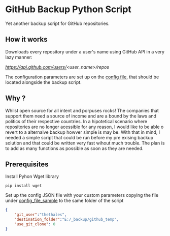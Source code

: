 # GitHub Backup Python Script

Yet another backup script for GitHub repositories. 

## How it works

Downloads every repository under a user's name using GitHub API in a very lazy manner:

*https://api.github.com/users/<user_name>/repos*

The configuration parameters are set up on the [config file](config_file_sample/config.json), that should be located alongside the backup script.


## Why ?

Whilst open source for all intent and porpuses rocks! The companies that support them need a source of income and are a bound by the laws and politics of their respective countries. In a hipotetical scenario where repositories are no longer acessible for any reason, I would like to be able o revert to a alternaive backup howver simple is may be.
With that in mind, I needed a simple script that could be run before my pre exising backup solution and that could be written very fast wihout much trouble. The plan is to add as many functions as possible as soon as they are needed.

## Prerequisites

Install Pyhon Wget library
```
pip install wget
```
Set up the config JSON file with your custom parameters copying the file under [config_file_sample](config_file_sample/config.json) to the same folder of the script

```JSON
{
    "git_user":"thethales",
    "destination_folder":"E:/_backup/github_temp",
    "use_git_clone": 0
}
```

